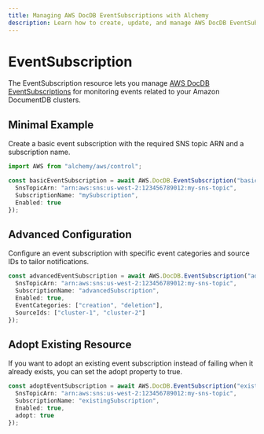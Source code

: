 ```yaml
---
title: Managing AWS DocDB EventSubscriptions with Alchemy
description: Learn how to create, update, and manage AWS DocDB EventSubscriptions using Alchemy Cloud Control.
---
```


# EventSubscription

The EventSubscription resource lets you manage [AWS DocDB EventSubscriptions](https://docs.aws.amazon.com/docdb/latest/userguide/) for monitoring events related to your Amazon DocumentDB clusters.

## Minimal Example

Create a basic event subscription with the required SNS topic ARN and a subscription name.

```ts
import AWS from "alchemy/aws/control";

const basicEventSubscription = await AWS.DocDB.EventSubscription("basicSubscription", {
  SnsTopicArn: "arn:aws:sns:us-west-2:123456789012:my-sns-topic",
  SubscriptionName: "mySubscription",
  Enabled: true
});
```

## Advanced Configuration

Configure an event subscription with specific event categories and source IDs to tailor notifications.

```ts
const advancedEventSubscription = await AWS.DocDB.EventSubscription("advancedSubscription", {
  SnsTopicArn: "arn:aws:sns:us-west-2:123456789012:my-sns-topic",
  SubscriptionName: "advancedSubscription",
  Enabled: true,
  EventCategories: ["creation", "deletion"],
  SourceIds: ["cluster-1", "cluster-2"]
});
```

## Adopt Existing Resource

If you want to adopt an existing event subscription instead of failing when it already exists, you can set the adopt property to true.

```ts
const adoptEventSubscription = await AWS.DocDB.EventSubscription("existingSubscription", {
  SnsTopicArn: "arn:aws:sns:us-west-2:123456789012:my-sns-topic",
  SubscriptionName: "existingSubscription",
  Enabled: true,
  adopt: true
});
```